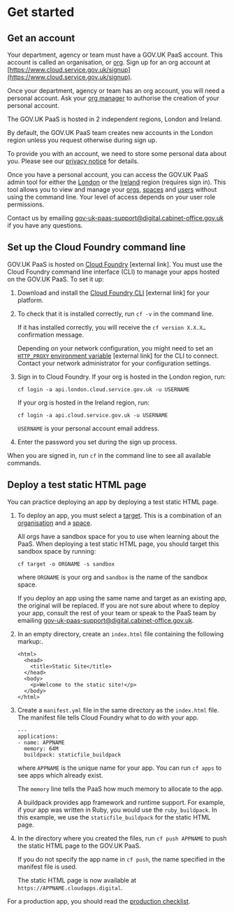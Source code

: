 # Get started

## Get an account

Your department, agency or team must have a GOV.UK PaaS account. This account is called an organisation, or [org](orgs_spaces_users.html#organisations). Sign up for an org account at [https://www.cloud.service.gov.uk/signup](https://www.cloud.service.gov.uk/signup).

Once your department, agency or team has an org account, you will need a personal account. Ask your [org manager](orgs_spaces_users.html#org-manager) to authorise the creation of your personal account.

The GOV.UK PaaS is hosted in 2 independent regions, London and Ireland. 

By default, the GOV.UK PaaS team creates new accounts in the London region unless you request otherwise during sign up. 

To provide you with an account, we need to store some personal data about you. Please see our [privacy notice](https://www.cloud.service.gov.uk/privacy-notice) for details.

Once you have a personal account, you can access the GOV.UK PaaS admin tool for either the [London](https://admin.london.cloud.service.gov.uk/) or the [Ireland](https://admin.cloud.service.gov.uk/) region (requires sign in). This tool allows you to view and manage your [orgs](orgs_spaces_users.html#organisations), [spaces](orgs_spaces_users.html#spaces) and [users](orgs_spaces_users.html#users-and-user-roles) without using the command line. Your level of access depends on your user role permissions.

Contact us by emailing [gov-uk-paas-support@digital.cabinet-office.gov.uk](mailto:gov-uk-paas-support@digital.cabinet-office.gov.uk) if you have any questions.

## Set up the Cloud Foundry command line

GOV.UK PaaS is hosted on [Cloud Foundry](https://www.cloudfoundry.org/) [external link]. You must use the Cloud Foundry command line interface (CLI) to manage your apps hosted on the GOV.UK PaaS. To set it up:

1. Download and install the [Cloud Foundry CLI](https://github.com/cloudfoundry/cli#downloads) [external link] for your platform.

2. To check that it is installed correctly, run `cf -v` in the command line.

    If it has installed correctly, you will receive the `cf version X.X.X…` confirmation message.

    Depending on your network configuration, you might need to set an [`HTTP_PROXY` environment variable](https://docs.cloudfoundry.org/cf-cli/http-proxy.html) [external link] for the CLI to connect. Contact your network administrator for your configuration settings.

3. Sign in to Cloud Foundry. If your org is hosted in the London region, run:

    ```
    cf login -a api.london.cloud.service.gov.uk -u USERNAME
    ```

    If your org is hosted in the Ireland region, run:

    ```
    cf login -a api.cloud.service.gov.uk -u USERNAME
    ```

    `USERNAME` is your personal account email address.

4. Enter the password you set during the sign up process.

When you are signed in, run `cf` in the command line to see all available commands.

## Deploy a test static HTML page

You can practice deploying an app by deploying a test static HTML page.

1. To deploy an app, you must select a [target](deploying_apps.html#set-a-target). This is a combination of an [organisation](orgs_spaces_users.html#organisations) and a [space](orgs_spaces_users.html#spaces).

    All orgs have a sandbox space for you to use when learning about the PaaS. When deploying a test static HTML page, you should target this sandbox space by running:

    ```
    cf target -o ORGNAME -s sandbox
    ```

    where `ORGNAME` is your org and `sandbox` is the name of the sandbox space.

    If you deploy an app using the same name and target as an existing app, the original will be replaced. If you are not sure about where to deploy your app, consult the rest of your team or speak to the PaaS team by emailing [gov-uk-paas-support@digital.cabinet-office.gov.uk](mailto:gov-uk-paas-support@digital.cabinet-office.gov.uk).

2. In an empty directory, create an `index.html` file containing the following markup:.

    ```
    <html>
      <head>
        <title>Static Site</title>
      </head>
      <body>
        <p>Welcome to the static site!</p>
      </body>
    </html>
    ```

3. Create a `manifest.yml` file in the same directory as the `index.html` file. The manifest file tells Cloud Foundry what to do with your app.

    ```
    ---
    applications:
    - name: APPNAME
      memory: 64M
      buildpack: staticfile_buildpack
    ```

    where `APPNAME` is the unique name for your app. You can run `cf apps` to see apps which already exist.

    The `memory` line tells the PaaS how much memory to allocate to the app.

    A buildpack provides app framework and runtime support. For example, if your app was written in Ruby, you would use the `ruby_buildpack`. In this example, we use the `staticfile_buildpack` for the static HTML page.

4. In the directory where you created the files, run `cf push APPNAME` to push the static HTML page to the GOV.UK PaaS.

    If you do not specify the app name in `cf push`, the name specified in the manifest file is used.

    The static HTML page is now available at `https://APPNAME.cloudapps.digital`.

For a production app, you should read the [production checklist](deploying_apps.html#production-checklist).
